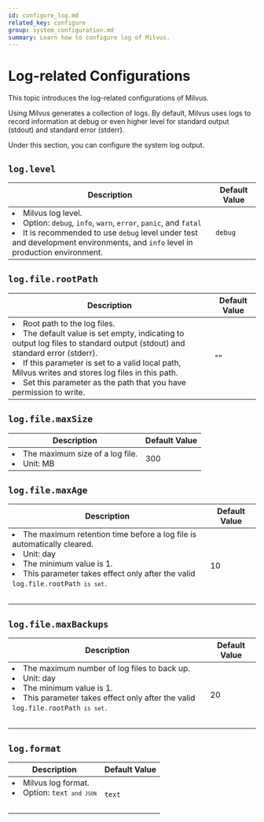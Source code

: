 ```yaml
---
id: configure_log.md
related_key: configure
group: system_configuration.md
summary: Learn how to configure log of Milvus.
---
```


# Log-related Configurations

This topic introduces the log-related configurations of Milvus.

Using Milvus generates a collection of logs. By default, Milvus uses logs to record information at debug or even higher level for standard output (stdout) and standard error (stderr).

Under this section, you can configure the system log output.


## `log.level`

<table id="log.level">
  <thead>
    <tr>
      <th class="width80">Description</th>
      <th class="width20">Default Value</th> 
    </tr>
  </thead>
  <tbody>
    <tr>
      <td>
        <li>Milvus log level.</li>
        <li>Option: <code>debug</code>, <code>info</code>, <code>warn</code>, <code>error</code>, <code>panic</code>, and <code>fatal</code></li>
        <li>It is recommended to use <code>debug</code> level under test and development environments, and <code>info</code> level in production environment.</li>
      </td>
      <td><code>debug</code></td>
    </tr>
  </tbody>
</table>

## `log.file.rootPath`

<table id="log.file.rootPath">
  <thead>
    <tr>
      <th class="width80">Description</th>
      <th class="width20">Default Value</th> 
    </tr>
  </thead>
  <tbody>
    <tr>
      <td>
        <li>Root path to the log files.</li>
        <li>The default value is set empty, indicating to output log files to standard output (stdout) and standard error (stderr).</li>
        <li>If this parameter is set to a valid local path, Milvus writes and stores log files in this path.</li>
        <li>Set this parameter as the path that you have permission to write.</li>
      </td>
      <td>""</td>
    </tr>
  </tbody>
</table>

## `log.file.maxSize`

<table id="log.file.maxSize">
  <thead>
    <tr>
      <th class="width80">Description</th>
      <th class="width20">Default Value</th> 
    </tr>
  </thead>
  <tbody>
    <tr>
      <td>
        <li>The maximum size of a log file.</li>
        <li>Unit: MB</li>
      </td>
      <td>300</td>
    </tr>
  </tbody>
</table>

## `log.file.maxAge`

<table id="log.file.maxAge">
  <thead>
    <tr>
      <th class="width80">Description</th>
      <th class="width20">Default Value</th> 
    </tr>
  </thead>
  <tbody>
    <tr>
      <td>
        <li>The maximum retention time before a log file is automatically cleared.</li>
        <li>Unit: day</li>
        <li>The minimum value is 1.</li>
        <li>This parameter takes effect only after the valid <code>log.file.rootPath<code> is set.</li>
      </td>
      <td>10</td>
    </tr>
  </tbody>
</table>

## `log.file.maxBackups`

<table id="log.file.maxBackups">
  <thead>
    <tr>
      <th class="width80">Description</th>
      <th class="width20">Default Value</th> 
    </tr>
  </thead>
  <tbody>
    <tr>
      <td>
        <li>The maximum number of log files to back up.</li>
        <li>Unit: day</li>
        <li>The minimum value is 1.</li>
        <li>This parameter takes effect only after the valid <code>log.file.rootPath<code> is set.</li>
      </td>
      <td>20</td>
    </tr>
  </tbody>
</table>

## `log.format`

<table id="log.format">
  <thead>
    <tr>
      <th class="width80">Description</th>
      <th class="width20">Default Value</th> 
    </tr>
  </thead>
  <tbody>
    <tr>
      <td>
        <li>Milvus log format.</li>
        <li>Option: <code>text<code> and <code>JSON</code></li>
      </td>
      <td><code>text</code></td>
    </tr>
  </tbody>
</table>

